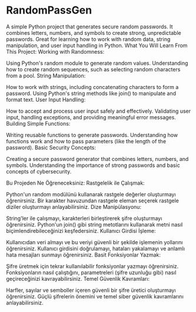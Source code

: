 # RandomPassGen
A simple Python project that generates secure random passwords. It combines letters, numbers, and symbols to create strong, unpredictable passwords. Great for learning how to work with random data, string manipulation, and user input handling in Python.
What You Will Learn From This Project:
Working with Randomness:

Using Python's random module to generate random values.
Understanding how to create random sequences, such as selecting random characters from a pool.
String Manipulation:

How to work with strings, including concatenating characters to form a password.
Using Python's string methods like join() to manipulate and format text.
User Input Handling:

How to accept and process user input safely and effectively.
Validating user input, handling exceptions, and providing meaningful error messages.
Building Simple Functions:

Writing reusable functions to generate passwords.
Understanding how functions work and how to pass parameters (like the length of the password).
Basic Security Concepts:

Creating a secure password generator that combines letters, numbers, and symbols.
Understanding the importance of strong passwords and basic concepts of cybersecurity.



Bu Projeden Ne Öğreneceksiniz:
Rastgelelik ile Çalışmak:

Python'un random modülünü kullanarak rastgele değerler oluşturmayı öğrenirsiniz.
Bir karakter havuzundan rastgele eleman seçerek rastgele diziler oluşturmayı anlayabilirsiniz.
Dize Manipülasyonu:

String'ler ile çalışmayı, karakterleri birleştirerek şifre oluşturmayı öğrenirsiniz.
Python'un join() gibi string metotlarını kullanarak metni nasıl biçimlendirebileceğinizi keşfedersiniz.
Kullanıcı Girdisi İşleme:

Kullanıcıdan veri almayı ve bu veriyi güvenli bir şekilde işlemenin yollarını öğrenirsiniz.
Kullanıcı girdisini doğrulamayı, hataları yakalamayı ve anlamlı hata mesajları sunmayı öğrenirsiniz.
Basit Fonksiyonlar Yazmak:

Şifre üretmek için tekrar kullanılabilir fonksiyonlar yazmayı öğrenirsiniz.
Fonksiyonların nasıl çalıştığını, parametreleri (şifre uzunluğu gibi) nasıl geçireceğinizi kavrayabilirsiniz.
Temel Güvenlik Kavramları:

Harfler, sayılar ve semboller içeren güvenli bir şifre üretici oluşturmayı öğrenirsiniz.
Güçlü şifrelerin önemini ve temel siber güvenlik kavramlarını anlayabilirsiniz.
